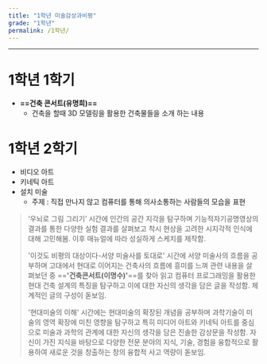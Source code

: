 ```yaml
---
title: "1학년 미술감상과비평"
grade: "1학년"
permalink: /1학년/
---
```


---

# **1학년 1학기**

- **==건축 콘서트(유명희)==**
  - 건축을 할때 3D 모델링을 활용한 건축물들을 소개 하는 내용

# **1학년 2학기**

- 비디오 아트
- 키네틱 아트
- 설치 미술
  - 주제 : 직접 만나지 않고 컴퓨터를 통해 의사소통하는 사람들의 모습을 표현

> ‘우뇌로 그림 그리기’ 시간에 인간의 공간 지각을 탐구하며 기능적자기공명영상의 결과를 통한 다양한 실험 결과를 살펴보고 착시 현상을 고려한 시지각적 인식에 대해 고민해봄. 이후 매뉴얼에 따라 성실하게 스케치를 제작함.
>
> '이것도 비평의 대상이다-서양 미술사를 토대로' 시간에 서양 미술사의 흐름을 공부하며 고대에서 현대로 이어지는 건축사의 흐름에 흥미를 느껴 관련 내용을 살펴보던 중 ==**'건축콘서트(이명수)'**==를 찾아 읽고 컴퓨터 프로그래밍을 활용한 현대 건축 설계의 특징을 탐구하고 이에 대한 자신의 생각을 담은 글을 작성함. 체계적인 글의 구성이 돋보임.
>
> '현대미술의 이해' 시간에는 현대미술의 확장된 개념을 공부하며 과학기술이 미술의 영역 확장에 미친 영향을 탐구하고 특히 미디어 아트와 키네틱 아트를 중심으로 미술과 과학의 관계에 대한 자신의 생각을 담은 진솔한 감상문을 작성함. 자신이 가진 지식을 바탕으로 다양한 전문 분야의 지식, 기술, 경험을 융합적으로 활용하여 새로운 것을 창출하는 창의 융합적 사고 역량이 돋보임.
